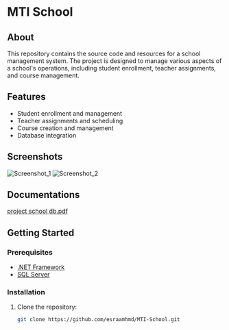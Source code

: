 # MTI School

## About
This repository contains the source code and resources for a school management system. The project is designed to manage various aspects of a school's operations, including student enrollment, teacher assignments, and course management.

## Features
- Student enrollment and management
- Teacher assignments and scheduling
- Course creation and management
- Database integration

## Screenshots

![Screenshot_1](https://github.com/esraamhmd/MTI-School/assets/145714762/0d3b3a43-cb5d-4ed7-98bc-81c77fa72da8)
![Screenshot_2](https://github.com/esraamhmd/MTI-School/assets/145714762/cac52b74-ba6f-490d-aaa2-0d3a64b7745b)

## Documentations

[project school db.pdf](https://github.com/esraamhmd/MTI-School/files/15365575/project.school.db.pdf)

## Getting Started

### Prerequisites
- [.NET Framework](https://dotnet.microsoft.com/download)
- [SQL Server](https://www.microsoft.com/en-us/sql-server/sql-server-downloads)

### Installation
1. Clone the repository:
   ```sh
   git clone https://github.com/esraamhmd/MTI-School.git
